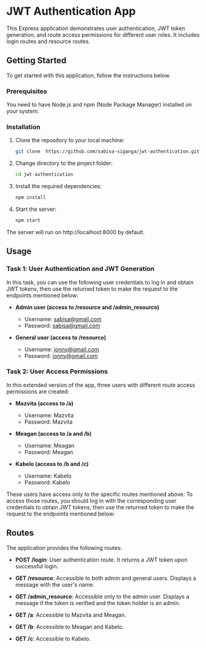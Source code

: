 # JWT Authentication App

This Express application demonstrates user authentication, JWT token generation, and route access permissions for different user roles. It includes login routes and resource routes.

## Getting Started

To get started with this application, follow the instructions below.

### Prerequisites

You need to have Node.js and npm (Node Package Manager) installed on your system.

### Installation

1. Clone the repository to your local machine:

   ```sh
   git clone  https://github.com/sabisa-siganga/jwt-authentication.git
   ```

2. Change directory to the project folder:

   ```sh
   cd jwt-authentication
   ```

3. Install the required dependencies:

   ```sh
   npm install
   ```

4. Start the server:

   ```sh
   npm start
   ```

The server will run on http://localhost:8000 by default.

## Usage

### Task 1: User Authentication and JWT Generation

In this task, you can use the following user credentials to log in and obtain JWT tokens, then use the returned token to make the request to the endpoints mentioned below:

- **Admin user (access to /resource and /admin_resource)**

  - Username: sabisa@gmail.com
  - Password: sabisa@gmail.com

- **General user (access to /resource)**
  - Username: jonny@gmail.com
  - Password: jonny@gmail.com

### Task 2: User Access Permissions

In this extended version of the app, three users with different route access permissions are created:

- **Mazvita (access to /a)**

  - Username: Mazvita
  - Password: Mazvita

- **Meagan (access to /a and /b)**

  - Username: Meagan
  - Password: Meagan

- **Kabelo (access to /b and /c)**
  - Username: Kabelo
  - Password: Kabelo

These users have access only to the specific routes mentioned above. To access those routes, you should log in with the corresponding user credentials to obtain JWT tokens, then use the returned token to make the request to the endpoints mentioned below:

## Routes

The application provides the following routes:

- **POST /login**: User authentication route. It returns a JWT token upon successful login.

- **GET /resource**: Accessible to both admin and general users. Displays a message with the user's name.

- **GET /admin_resource**: Accessible only to the admin user. Displays a message if the token is verified and the token holder is an admin.

- **GET /a**: Accessible to Mazvita and Meagan.

- **GET /b**: Accessible to Meagan and Kabelo.

- **GET /c**: Accessible to Kabelo.
